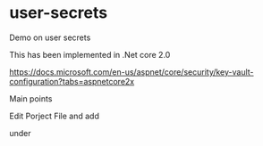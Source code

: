 # user-secrets
Demo on user secrets

This has been implemented in .Net core 2.0

https://docs.microsoft.com/en-us/aspnet/core/security/key-vault-configuration?tabs=aspnetcore2x

Main points

Edit Porject File and add 
<DotNetCliToolReference Include="Microsoft.Extensions.SecretManager.Tools" Version="2.0.0" />

under 
<DotNetCliToolReference Include="Microsoft.VisualStudio.Web.CodeGeneration.Tools" Version="2.0.0" />
